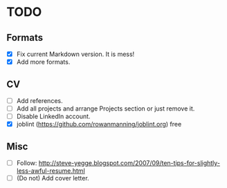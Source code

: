 TODO
====

Formats
-------
- [x] Fix current Markdown version. It is mess!
- [x] Add more formats.

CV
--
- [ ] Add <real> references.
- [ ] Add all projects and arrange Projects section or just remove it.
- [ ] Disable LinkedIn account.
- [x] joblint (https://github.com/rowanmanning/joblint.org) free

Misc
----
- [ ] Follow: http://steve-yegge.blogspot.com/2007/09/ten-tips-for-slightly-less-awful-resume.html
- [ ] (Do not) Add cover letter.
